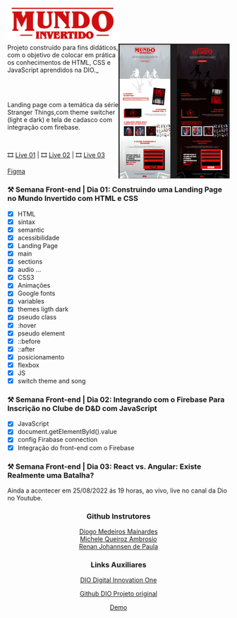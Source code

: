 
<img src="./assets/images/banner/logo.svg" align="center" width="50%" heigth="50%">


<div>

<img src="./assets/images/content/figma.png" align="right" width="50%" heigth="50%">

<div align="left" width="100%" heigth="100%">
Projeto construído para fins didáticos, com o objetivo de colocar em prática os conhecimentos de HTML, CSS e JavaScript aprendidos na DIO._

<br><br>

Landing page com a temática da série Stranger Things,com  theme switcher (light e dark) e tela de cadasco com integração com firebase.

<br>
</div>


<div align="left" width="100%" heigth="100%">

🎞️ [Live 01](https://www.youtube.com/watch?v=FZgIQUDn8zo) |
🎞️ [Live 02](https://www.youtube.com/watch?v=WHbhgxJLbN4) |
🎞️ [Live 03](https://www.youtube.com/watch?v=x6oegBgBcG8)<br>

[Figma](https://www.figma.com/file/I3Q42CcVUziRN3iMfTrbfb/Stranger-Things?node-id=0%3A1) 

</div>

### ⚒️ Semana Front-end | Dia 01: Construindo uma Landing Page no Mundo Invertido com HTML e CSS

<div align="left" width="100%" heigth="100%">

- [x] HTML
- [x] sintax
- [x] semantic
- [x] acessibilidade
- [x] Landing Page
- [x] main
- [x] sections
- [x] audio ...
- [x] CSS3
- [x] Animações
- [x] Google fonts
- [x] variables
- [x] themes ligth dark
- [x] pseudo class
- [x] :hover
- [x] pseudo element
- [x] ::before
- [x] ::after
- [x] posicionamento
- [x] flexbox
- [x] JS
- [x] switch theme and song

</div>

### ⚒️ Semana Front-end | Dia 02: Integrando com o Firebase Para Inscrição no Clube de D&D com JavaScript 

<div align="left" width="100%" heigth="100%">

- [x] JavaScript
- [x] document.getElementById().value
- [x] config Firabase connection    
- [x] Integração do front-end com o Firebase

</div>

### ⚒️ Semana Front-end | Dia 03: React vs. Angular: Existe Realmente uma Batalha?

<div align="left" width="100%" heigth="100%">

Ainda a acontecer em 25/08/2022 ás 19 horas, ao vivo, live no canal da Dio no Youtube.

</div>

<div align="center">

### Github Instrutores

[Diogo Medeiros Mainardes](https://github.com/diogomainardes) <br>
[Michele Queiroz Ambrosio](https://github.com/micheleambrosio) <br>
[Renan Johannsen de Paula](https://github.com/RenanJPaula) <br>

</div>

<div align="center">

### Links Auxiliares


[DIO Digital Innovation One](https://www.youtube.com/c/DigitalInnovationOne) 

[Github DIO Projeto original](https://github.com/digitalinnovationone/semana-frontend-mundo-invertido)

[Demo](https://micheleambrosio.github.io/semana-frontend-mundo-invertido/) 

</div></div>
